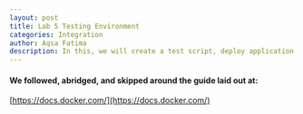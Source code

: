 ```yaml
---
layout: post
title: Lab 5 Testing Environment
categories: Integration
author: Aqsa Fatima
description: In this, we will create a test script, deploy application and develop a testing environment for the application.
---
```

#### We followed, abridged, and skipped around the guide laid out at: 
[https://docs.docker.com/](https://docs.docker.com/)
